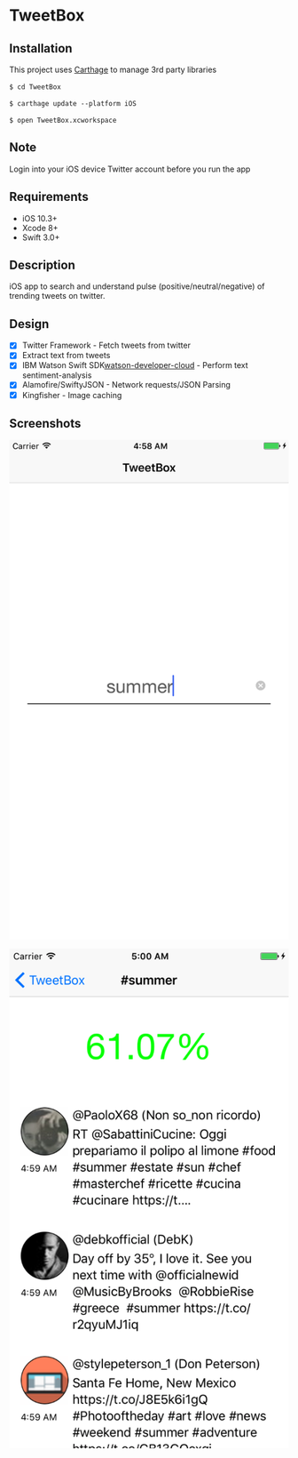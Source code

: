 # TweetBox

## Installation

This project uses [Carthage][1] to manage 3rd party libraries

```
$ cd TweetBox
```

```
$ carthage update --platform iOS
```
```
$ open TweetBox.xcworkspace
```

## Note

Login into your iOS device Twitter account before you run the app

## Requirements
* iOS 10.3+
* Xcode 8+
* Swift 3.0+

## Description

iOS app to search and understand pulse (positive/neutral/negative) of trending tweets on twitter.

## Design
- [x] Twitter Framework - Fetch tweets from twitter
- [x] Extract text from tweets
- [x] IBM Watson Swift SDK[watson-developer-cloud][2] - Perform text sentiment-analysis
- [x] Alamofire/SwiftyJSON - Network requests/JSON Parsing
- [x] Kingfisher - Image caching

## Screenshots

![Screen1](https://github.com/arunsivakumar/TweetBox/blob/master/screens/screen1.png) 

![Screen2](https://github.com/arunsivakumar/TweetBox/blob/master/screens/screen2.png) 

[1]: https://github.com/Carthage/Carthage
[2]: https://github.com/watson-developer-cloud/swift-sdk
